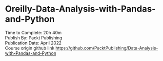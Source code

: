 # Oreilly-Data-Analysis-with-Pandas-and-Python
Time to Complete: 20h 40m </br>
Publish By: Packt Publishing </br>
Publication Date: April 2022 </br>
Course origin github link
<url>https://github.com/PacktPublishing/Data-Analysis-with-Pandas-and-Python<url>
